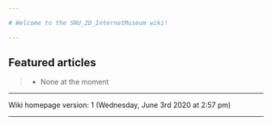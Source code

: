 ```yaml
---

# Welcome to the SNU_2D_InternetMuseum wiki!

---
```


## Featured articles

> * None at the moment

---

Wiki homepage version: 1 (Wednesday, June 3rd 2020 at 2:57 pm)

---

